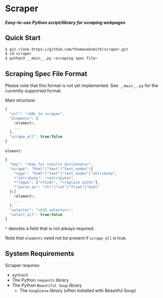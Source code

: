 # Scraper
##### Easy-to-use Python script/library for scraping webpages

## Quick Start
```sh
$ git clone https://github.com/thomasebsmith/scraper.git
$ cd scraper
$ python3 __main__.py <scraping spec file>
```

## Scraping Spec File Format
Please note that this format is not yet implemented. See `__main__.py` for the
currently-supported format.

Main structure:
```js
{
  "url": "<URL to scrape>",
  "elements": [
    <element>,
    ...
  ],
  "scrape_all": true|false
}
```

`element`:
```js
{
  "key": "<key for results dictionary>",
  "scrape": "html"|"text"|"text_nodes"|{
    "type": "html"|"text"|"text_nodes"|"attribute",
    *"attribute": "<attribute>",
    *"regex": ["<find>", "<replace with>"],
    *"parse_as": "str"|"int"|"float"|"bool"
  }|[
    <element>,
    ...
  ],
  "selector": "<CSS selector>",
  "select_all": true|false
}
```
`*` denotes a field that is not always required.

Note that `elements` need not be present if `scrape_all` is true.

## System Requirements
Scraper requires:
- `python3`
- The Python `requests` library
- The Python `Beautiful Soup` library
  - The `SoupSieve` library (often installed with Beautiful Soup)
